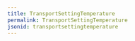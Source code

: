 ```yaml
---
title: TransportSettingTemperature
permalink: TransportSettingTemperature
jsonid: transportsettingtemperature
---
```

